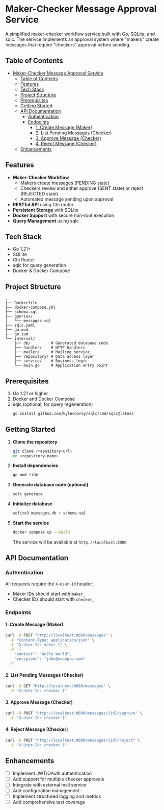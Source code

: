 
# Maker-Checker Message Approval Service

A simplified maker-checker workflow service built with Go, SQLite, and sqlc. The service implements an approval system where "makers" create messages that require "checkers" approval before sending.

## Table of Contents
- [Maker-Checker Message Approval Service](#maker-checker-message-approval-service)
  - [Table of Contents](#table-of-contents)
  - [Features](#features)
  - [Tech Stack](#tech-stack)
  - [Project Structure](#project-structure)
  - [Prerequisites](#prerequisites)
  - [Getting Started](#getting-started)
  - [API Documentation](#api-documentation)
    - [Authentication](#authentication)
    - [Endpoints](#endpoints)
      - [1. Create Message (Maker)](#1-create-message-maker)
      - [2. List Pending Messages (Checker)](#2-list-pending-messages-checker)
      - [3. Approve Message (Checker)](#3-approve-message-checker)
      - [4. Reject Message (Checker)](#4-reject-message-checker)
  - [Enhancements](#enhancements)

## Features
- **Maker-Checker Workflow**
  - Makers create messages (PENDING state)
  - Checkers review and either approve (SENT state) or reject (REJECTED state)
  - Automated message sending upon approval
- **RESTful API** using Chi router
- **Persistent Storage** with SQLite
- **Docker Support** with secure non-root execution
- **Query Management** using sqlc

## Tech Stack
- Go 1.21+
- SQLite
- Chi Router
- sqlc for query generation
- Docker & Docker Compose

## Project Structure
```
.
├── Dockerfile
├── docker-compose.yml
├── schema.sql
├── queries/
│   └── messages.sql
├── sqlc.yaml
├── go.mod
├── go.sum
└── internal/
    ├── db/         # Generated database code
    ├── handler/    # HTTP handlers
    ├── mailer/     # Mailing service
    ├── repository/ # Data access layer
    ├── service/    # Business logic
    └── main.go     # Application entry point
```

## Prerequisites
1. Go 1.21 or higher
2. Docker and Docker Compose
3. sqlc (optional, for query regeneration)
   ```bash
   go install github.com/kyleconroy/sqlc/cmd/sqlc@latest
   ```

## Getting Started

1. **Clone the repository**
   ```bash
   git clone <repository-url>
   cd <repository-name>
   ```

2. **Install dependencies**
   ```bash
   go mod tidy
   ```

3. **Generate database code (optional)**
   ```bash
   sqlc generate
   ```

4. **Initialize database**
   ```bash
   sqlite3 messages.db < schema.sql
   ```

5. **Start the service**
   ```bash
   docker compose up --build
   ```
   The service will be available at `http://localhost:8080`

## API Documentation

### Authentication
All requests require the `X-User-Id` header:
- Maker IDs should start with `maker_`
- Checker IDs should start with `checker_`

### Endpoints

#### 1. Create Message (Maker)
```bash
curl -X POST "http://localhost:8080/messages" \
  -H "Content-Type: application/json" \
  -H "X-User-Id: maker_1" \
  -d '{
    "content": "Hello World",
    "recipient": "john@example.com"
  }'
```

#### 2. List Pending Messages (Checker)
```bash
curl -X GET "http://localhost:8080/messages" \
  -H "X-User-Id: checker_1"
```

#### 3. Approve Message (Checker)
```bash
curl -X POST "http://localhost:8080/messages/{id}/approve" \
  -H "X-User-Id: checker_1"
```

#### 4. Reject Message (Checker)
```bash
curl -X POST "http://localhost:8080/messages/{id}/reject" \
  -H "X-User-Id: checker_1"
```

## Enhancements

- [ ] Implement JWT/OAuth authentication
- [ ] Add support for multiple checker approvals
- [ ] Integrate with external mail service
- [ ] Add configuration management
- [ ] Implement structured logging and metrics
- [ ] Add comprehensive test coverage
